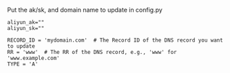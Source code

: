 Put the ak/sk, and domain name to update in config.py

```
aliyun_ak=""
aliyun_sk=""

RECORD_ID = 'mydomain.com'  # The Record ID of the DNS record you want to update
RR = 'www'  # The RR of the DNS record, e.g., 'www' for 'www.example.com'
TYPE = 'A'
```
